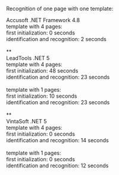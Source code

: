 Recognition of one page with one template:

Accusoft .NET Framework 4.8<br/>
template with 4 pages:<br/>
first initialization: 0 seconds<br/>
identification and recognition: 2 seconds<br/>
<br/>
**
<br/>
LeadTools .NET 5<br/>
template with 4 pages:<br/>
first initialization: 48 seconds<br/>
identification and recognition: 23 seconds<br/>
<br/>
template with 1 pages:<br/>
first initialization: 10 seconds<br/>
identification and recognition: 23 seconds<br/>
<br/>
**
<br/>
VintaSoft .NET 5<br/>
template with 4 pages:<br/>
first initialization: 0 seconds<br/>
identification and recognition: 14 seconds<br/>
<br/>
template with 1 pages:<br/>
first initialization: 0 seconds<br/>
identification and recognition: 12 seconds<br/>


